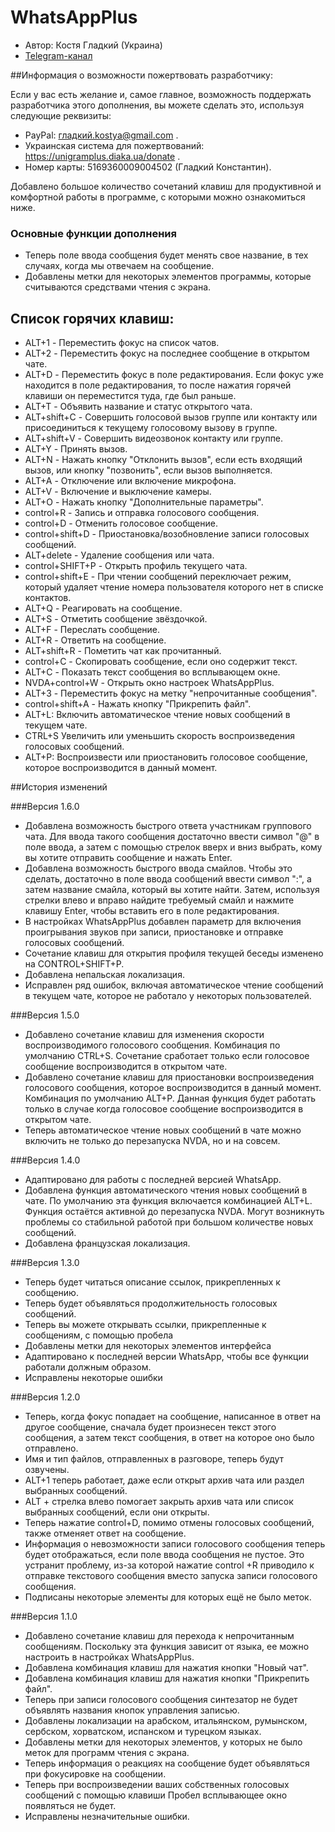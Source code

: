 # WhatsAppPlus

* Автор: Костя Гладкий (Украина)
* [Telegram-канал](https://t.me/unigramPlus )

##Информация о возможности пожертвовать разработчику:

Если у вас есть желание и, самое главное, возможность поддержать разработчика этого дополнения, вы можете сделать это, используя следующие реквизиты:

* PayPal: гладкий.kostya@gmail.com .
* Украинская система для пожертвований: https://unigramplus.diaka.ua/donate .
* Номер карты: 5169360009004502 (Гладкий Константин).

Добавлено большое количество сочетаний клавиш для продуктивной и комфортной работы в программе, с которыми можно ознакомиться ниже.

### Основные функции дополнения

* Теперь поле ввода сообщения будет менять свое название, в тех случаях, когда мы отвечаем на сообщение.
* Добавлены метки для некоторых элементов программы, которые считываются средствами чтения с экрана.

## Список горячих клавиш:

* ALT+1 - Переместить фокус на список чатов.
* ALT+2 - Переместить фокус на последнее сообщение в открытом чате.
* ALT+D - Переместить фокус в поле редактирования. Если фокус уже находится в поле редактирования, то после нажатия горячей клавиши он переместится туда, где был раньше.
* ALT+T - Объявить название и статус открытого чата.
* ALT+shift+C - Совершить голосовой вызов группе или контакту или присоединиться к текущему голосовому вызову в группе.
* ALT+shift+V - Совершить видеозвонок контакту или группе.
* ALT+Y - Принять вызов.
* ALT+N - Нажать кнопку "Отклонить вызов", если есть входящий вызов, или кнопку "позвонить", если вызов выполняется.
* ALT+A - Отключение или включение микрофона.
* ALT+V - Включение и выключение камеры.
* ALT+O - Нажать кнопку "Дополнительные параметры".
* control+R - Запись и отправка голосового сообщения.
* control+D - Отменить голосовое сообщение.
* control+shift+D - Приостановка/возобновление записи голосовых сообщений.
* ALT+delete - Удаление сообщения или чата.
* control+SHIFT+P - Открыть профиль текущего чата.
* control+shift+E - При чтении сообщений переключает режим, который удаляет чтение номера пользователя которого нет в списке контактов.
* ALT+Q - Реагировать на сообщение.
* ALT+S - Отметить сообщение звёздочкой.
* ALT+F - Переслать сообщение.
* ALT+R - Ответить на сообщение.
* ALT+shift+R - Пометить чат как прочитанный.
* control+C - Скопировать сообщение, если оно содержит текст.
* ALT+C - Показать текст сообщения во всплывающем окне.
* NVDA+control+W - Открыть окно настроек WhatsAppPlus.
* ALT+3 - Переместить фокус на метку "непрочитанные сообщения".
* control+shift+A - Нажать кнопку "Прикрепить файл".
* ALT+L: Включить автоматическое чтение новых сообщений в текущем чате.
* CTRL+S Увеличить или уменьшить скорость воспроизведения голосовых сообщений.
* ALT+P: Воспроизвести или приостановить голосовое сообщение, которое воспроизводится в данный момент.

##История изменений

###Версия 1.6.0

* Добавлена возможность быстрого ответа участникам группового чата. Для ввода такого сообщения достаточно ввести символ "@" в поле ввода, а затем с помощью стрелок вверх и вниз выбрать, кому вы хотите отправить сообщение и нажать Enter.
* Добавлена возможность быстрого ввода смайлов. Чтобы это сделать, достаточно в поле ввода сообщений ввести символ ":", а затем название смайла, который вы хотите найти. Затем, используя стрелки влево и вправо найдите требуемый смайл и нажмите клавишу Enter, чтобы вставить его в поле редактирования.
* В настройках  WhatsAppPlus добавлен параметр для включения проигрывания звуков при записи, приостановке и отправке голосовых сообщений.
* Сочетание клавиш для открытия профиля текущей беседы изменено на CONTROL+SHIFT+P.
* Добавлена непальская локализация.
* Исправлен ряд ошибок, включая автоматическое чтение сообщений в текущем чате, которое не работало у некоторых пользователей.

###Версия 1.5.0

* Добавлено сочетание клавиш для изменения скорости воспроизводимого голосового сообщения. Комбинация по умолчанию CTRL+S. Сочетание сработает только если голосовое сообщение воспроизводится в открытом чате.
* Добавлено сочетание клавиш для приостановки воспроизведения голосового сообщения, которое воспроизводится в данный момент. Комбинация по умолчанию ALT+P. Данная функция будет работать только в случае когда голосовое сообщение воспроизводится в открытом чате.
* Теперь автоматическое чтение новых сообщений в чате можно включить не только до перезапуска NVDA, но и на совсем.

###Версия 1.4.0

* Адаптировано для работы с последней версией WhatsApp.
* Добавлена функция автоматического чтения новых сообщений в чате. По умолчанию эта функция включается комбинацией ALT+L. Функция остаётся активной до перезапуска NVDA. Могут возникнуть проблемы со стабильной работой при большом количестве новых сообщений.
* Добавлена французская локализация.

###Версия 1.3.0

* Теперь будет читаться описание ссылок, прикрепленных к сообщению.
* Теперь будет объявляться продолжительность голосовых сообщений.
* Теперь вы можете открывать ссылки, прикрепленные к сообщениям, с помощью пробела
* Добавлены метки для некоторых элементов интерфейса
* Адаптировано к последней версии WhatsApp, чтобы все функции работали должным образом.
* Исправлены некоторые ошибки

###Версия 1.2.0

* Теперь, когда фокус попадает на сообщение, написанное в ответ на другое сообщение, сначала будет произнесен текст этого сообщения, а затем текст сообщения, в ответ на которое оно было отправлено.
* Имя и тип файлов, отправленных в разговоре, теперь будут озвучены.
* ALT+1 теперь работает, даже если открыт архив чата или раздел выбранных сообщений.
* ALT + стрелка влево помогает закрыть архив чата или список выбранных сообщений, если они открыты.
* Теперь нажатие control+D, помимо отмены голосовых сообщений, также отменяет ответ на сообщение.
* Информация о невозможности записи голосового сообщения теперь будет отображаться, если поле ввода сообщения не пустое. Это устранит проблему, из-за которой нажатие control +R приводило к отправке текстового сообщения вместо запуска записи голосового сообщения.
* Подписаны некоторые элементы для которых ещё не было меток.

###Версия 1.1.0

* Добавлено сочетание клавиш для перехода к непрочитанным сообщениям. Поскольку эта функция зависит от языка, ее можно настроить в настройках WhatsAppPlus.
* Добавлена комбинация клавиш для нажатия кнопки "Новый чат".
* Добавлена комбинация клавиш для нажатия кнопки "Прикрепить файл".
* Теперь при записи голосового сообщения синтезатор не будет объявлять названия кнопок управления записью.
* Добавлены локализации на арабском, итальянском, румынском, сербском, хорватском, испанском и турецком языках.
* Добавлены метки для некоторых элементов, у которых не было меток для программ чтения с экрана.
* Теперь информация о реакциях на сообщение будет объявляться при фокусировке на сообщении.
* Теперь при воспроизведении ваших собственных голосовых сообщений с помощью клавиши Пробел всплывающее окно появляться не будет.
* Исправлены незначительные ошибки.
